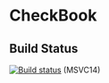 # CheckBook

## Build Status
[![Build status](https://ci.appveyor.com/api/projects/status/4rsxyqsb4lb25k6e?svg=true)](https://ci.appveyor.com/project/Arcidev/checkbook) (MSVC14)

